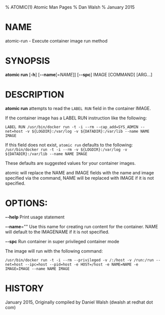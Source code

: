 % ATOMIC(1) Atomic Man Pages
% Dan Walsh
% January 2015
# NAME
atomic-run - Execute container image run method

# SYNOPSIS
**atomic run**
[**-h**]
[**--name**[=*NAME*]]
[**--spc**]
IMAGE [COMMAND] [ARG...]

# DESCRIPTION
**atomic run** attempts to read the `LABEL RUN` field in the container
IMAGE.


If the container image has a LABEL RUN instruction like the following:

```LABEL RUN /usr/bin/docker run -t -i --rm --cap_add=SYS_ADMIN --net=host -v ${LOGDIR}:/var/log -v ${DATADIR}:/var/lib --name NAME IMAGE```

If this field does not exist, `atomic run` defaults to the following:
```/usr/bin/docker run -t -i --rm -v ${LOGDIR}:/var/log -v ${DATADIR}:/var/lib --name NAME IMAGE```

These defaults are suggested values for your container images.

atomic will replace the NAME and IMAGE fields with the name and image specified via the command,  NAME will be replaced with IMAGE if it is not specified.

# OPTIONS:
**--help**
  Print usage statement

**--name**=""
   Use this name for creating run content for the container.
NAME will default to the IMAGENAME if it is not specified.

**--spc**
  Run container in super privileged container mode

  The image will run with the following command:
  
```/usr/bin/docker run -t -i --rm --privileged -v /:/host -v /run:/run --net=host --ipc=host --pid=host -e HOST=/host -e NAME=NAME -e IMAGE=IMAGE --name NAME IMAGE```

# HISTORY
January 2015, Originally compiled by Daniel Walsh (dwalsh at redhat dot com)
